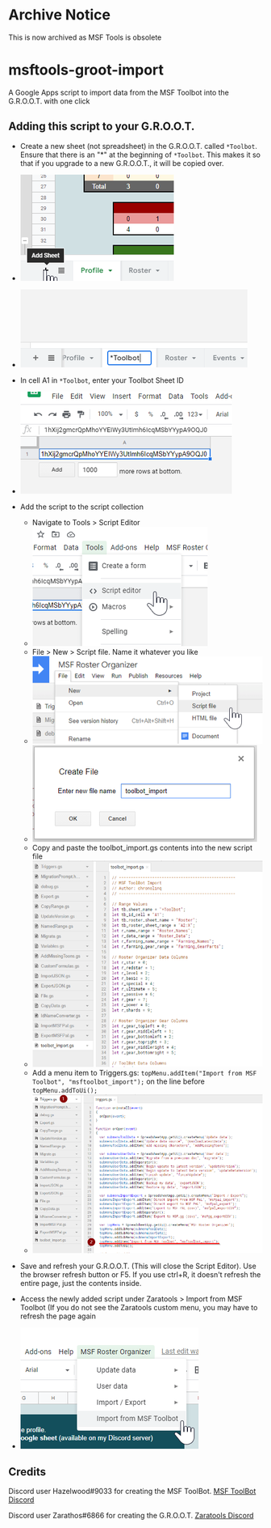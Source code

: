 # Archive Notice
This is now archived as MSF Tools is obsolete

# msftools-groot-import
A Google Apps script to import data from the MSF Toolbot into the G.R.O.O.T. with one click

## Adding this script to your G.R.O.O.T.

- Create a new sheet (not spreadsheet) in the G.R.O.O.T. called `*Toolbot`. Ensure that there is an "\*" at the beginning of `*Toolbot`. This makes it so that if you upgrade to a new G.R.O.O.T., it will be copied over.
- ![Add the \*Toolbot Sheet](/.images/add-sheet.png)
- ![Name the new sheet \*Toolbot](/.images/name-toolbot.png)
- In cell A1 in `*Toolbot`, enter your Toolbot Sheet ID
- ![Add your MSf ToolBot sheet ID](/.images/sheet-id.png)
- Add the script to the script collection
  - Navigate to Tools > Script Editor
  - ![Open the Script Editor](/.images/script-editor.png)
  - File > New > Script file. Name it whatever you like
  - ![Add a new Script File](/.images/new-script.png)
  - ![Name the script file](/.images/name-script.png)
  - Copy and paste the toolbot_import.gs contents into the new script file
  - ![Copy and paste the script](/.images/script-contents.png)
  - Add a menu item to Triggers.gs: `topMenu.addItem("Import from MSF Toolbot", "msftoolbot_import");` on the line before `topMenu.addToUi();`
  - ![Add a menu item](/.images/add-menu.png)
- Save and refresh your G.R.O.O.T. (This will close the Script Editor). Use the browser refresh button or F5. If you use ctrl+R, it doesn't refresh the entire page, just the contents inside.

- Access the newly added script under Zaratools > Import from MSF Toolbot (If you do not see the Zaratools custom menu, you may have to refresh the page again
- ![Use the script](/.images/use-script.png)

## Credits

Discord user Hazelwood#9033 for creating the MSF ToolBot. [MSF ToolBot Discord](https://discord.gg/mXRjJp3)

Discord user Zarathos#6866 for creating the G.R.O.O.T. [Zaratools Discord](https://discord.gg/vqhkZEp)
